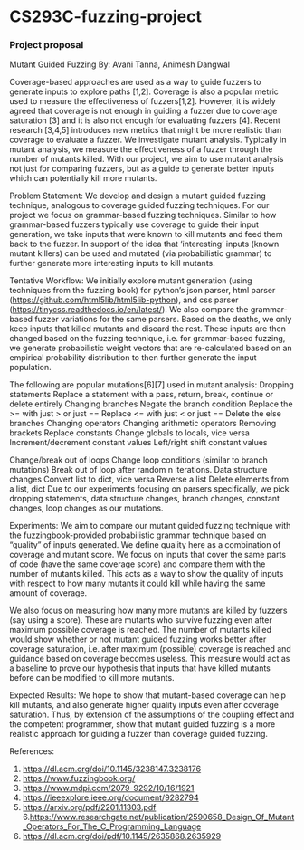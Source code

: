 # CS293C-fuzzing-project

### Project proposal 

Mutant Guided Fuzzing
By: Avani Tanna, Animesh Dangwal

Coverage-based approaches are used as a way to guide fuzzers to generate inputs to explore paths [1,2]. Coverage is also a popular metric used to measure the effectiveness of fuzzers[1,2]. However, it is widely agreed that coverage is not enough in guiding a fuzzer due to coverage saturation [3] and it is also not enough for evaluating fuzzers [4]. Recent research [3,4,5] introduces new metrics that might be more realistic than coverage to evaluate a fuzzer. We investigate mutant analysis. Typically in mutant analysis, we measure the effectiveness of a fuzzer through the number of mutants killed. With our project, we aim to use mutant analysis not just for comparing fuzzers, but as a guide to generate better inputs which can potentially kill more mutants.

Problem Statement:
We develop and design a mutant guided fuzzing technique, analogous to coverage guided fuzzing techniques. For our project we focus on grammar-based fuzzing techniques. Similar to how grammar-based fuzzers typically use coverage to guide their input generation, we take inputs that were known to kill mutants and feed them back to the fuzzer. In support of the idea that ‘interesting’ inputs (known mutant killers) can be used and mutated (via probabilistic grammar) to further generate more interesting inputs to kill mutants.

Tentative Workflow:
We initially explore mutant generation (using techniques from the fuzzing book) for python’s json parser, html parser (https://github.com/html5lib/html5lib-python), and css parser (https://tinycss.readthedocs.io/en/latest/). We also compare the grammar-based fuzzer variations for the same parsers. Based on the deaths, we only keep inputs that killed mutants and discard the rest. These inputs are then changed based on the fuzzing technique, i.e. for grammar-based fuzzing, we generate probabilistic weight vectors that are re-calculated based on an empirical probability distribution to then further generate the input population.

The following are popular mutations[6][7] used in mutant analysis:
Dropping statements
Replace a statement with a pass, return, break, continue or delete entirely 
Changing branches
Negate the branch condition
Replace the >= with just > or just ==
Replace <= with just < or just ==
Delete the else branches
Changing operators
Changing arithmetic operators
Removing brackets
Replace constants
Change globals to locals, vice versa
Increment/decrement constant values
Left/right shift constant values

Change/break out of loops
Change loop conditions (similar to branch mutations)
Break out of loop after random n iterations.
Data structure changes
Convert list to dict, vice versa
Reverse a list
Delete elements from a list, dict 
Due to our experiments focusing on parsers specifically, we pick dropping statements, data structure changes, branch changes, constant changes, loop changes as our mutations.

Experiments:
We aim to compare our mutant guided fuzzing technique with the fuzzingbook-provided probabilistic grammar technique based on “quality” of inputs generated. We define quality here as a combination of coverage and mutant score. We focus on inputs that cover the same parts of code (have the same coverage score) and compare them with the number of mutants killed. This acts as a way to show the quality of inputs with respect to how many mutants it could kill while having the same amount of coverage. 

We also focus on measuring how many more mutants are killed by fuzzers (say using a score). These are mutants who survive fuzzing even after maximum possible coverage is reached. The number of mutants killed would show whether or not mutant guided fuzzing works better after coverage saturation, i.e. after maximum (possible) coverage is reached and guidance based on coverage becomes useless. This measure would act as a baseline to prove our hypothesis that inputs that have killed mutants before can be modified to kill more mutants. 

Expected Results:
We hope to show that mutant-based coverage can help kill mutants, and also generate higher quality inputs even after coverage saturation. Thus, by extension of the assumptions of the coupling effect and the competent programmer, show that mutant guided fuzzing is a more realistic approach for guiding a fuzzer than coverage guided fuzzing. 

References:
1. https://dl.acm.org/doi/10.1145/3238147.3238176 
2. https://www.fuzzingbook.org/ 
3. https://www.mdpi.com/2079-9292/10/16/1921 
4. https://ieeexplore.ieee.org/document/9282794 
5. https://arxiv.org/pdf/2201.11303.pdf
6.https://www.researchgate.net/publication/2590658_Design_Of_Mutant_Operators_For_The_C_Programming_Language
7. https://dl.acm.org/doi/pdf/10.1145/2635868.2635929 
 

